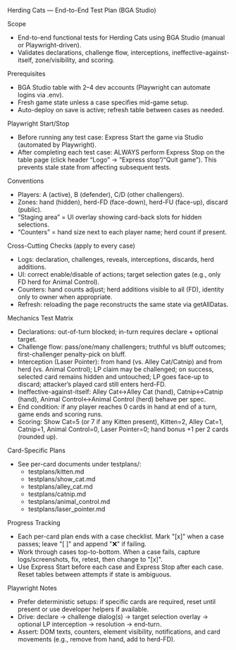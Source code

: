 Herding Cats — End-to-End Test Plan (BGA Studio)

Scope
- End-to-end functional tests for Herding Cats using BGA Studio (manual or Playwright-driven).
- Validates declarations, challenge flow, interceptions, ineffective-against-itself, zone/visibility, and scoring.

Prerequisites
- BGA Studio table with 2–4 dev accounts (Playwright can automate logins via .env).
- Fresh game state unless a case specifies mid-game setup.
- Auto-deploy on save is active; refresh table between cases as needed.

Playwright Start/Stop
- Before running any test case: Express Start the game via Studio (automated by Playwright).
- After completing each test case: ALWAYS perform Express Stop on the table page (click header “Logo” → “Express stop”/“Quit game”). This prevents stale state from affecting subsequent tests.

Conventions
- Players: A (active), B (defender), C/D (other challengers).
- Zones: hand (hidden), herd-FD (face-down), herd-FU (face-up), discard (public).
- “Staging area” = UI overlay showing card-back slots for hidden selections.
- “Counters” = hand size next to each player name; herd count if present.

Cross-Cutting Checks (apply to every case)
- Logs: declaration, challenges, reveals, interceptions, discards, herd additions.
- UI: correct enable/disable of actions; target selection gates (e.g., only FD herd for Animal Control).
- Counters: hand counts adjust; herd additions visible to all (FD), identity only to owner when appropriate.
- Refresh: reloading the page reconstructs the same state via getAllDatas.

Mechanics Test Matrix
- Declarations: out-of-turn blocked; in-turn requires declare + optional target.
- Challenge flow: pass/one/many challengers; truthful vs bluff outcomes; first-challenger penalty-pick on bluff.
- Interception (Laser Pointer): from hand (vs. Alley Cat/Catnip) and from herd (vs. Animal Control); LP claim may be challenged; on success, selected card remains hidden and untouched; LP goes face-up to discard; attacker’s played card still enters herd-FD.
- Ineffective-against-itself: Alley Cat↔Alley Cat (hand), Catnip↔Catnip (hand), Animal Control↔Animal Control (herd) behave per spec.
- End condition: if any player reaches 0 cards in hand at end of a turn, game ends and scoring runs.
- Scoring: Show Cat=5 (or 7 if any Kitten present), Kitten=2, Alley Cat=1, Catnip=1, Animal Control=0, Laser Pointer=0; hand bonus +1 per 2 cards (rounded up).

Card-Specific Plans
- See per-card documents under testplans/:
  - testplans/kitten.md
  - testplans/show_cat.md
  - testplans/alley_cat.md
  - testplans/catnip.md
  - testplans/animal_control.md
  - testplans/laser_pointer.md

Progress Tracking
- Each per-card plan ends with a case checklist. Mark "[x]" when a case passes; leave "[ ]" and append "❌" if failing.
- Work through cases top-to-bottom. When a case fails, capture logs/screenshots, fix, retest, then change to "[x]".
- Use Express Start before each case and Express Stop after each case. Reset tables between attempts if state is ambiguous.

Playwright Notes
- Prefer deterministic setups: if specific cards are required, reset until present or use developer helpers if available.
- Drive: declare → challenge dialog(s) → target selection overlay → optional LP interception → resolution → end-turn.
- Assert: DOM texts, counters, element visibility, notifications, and card movements (e.g., remove from hand, add to herd-FD).
